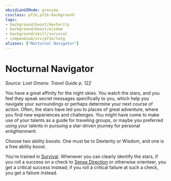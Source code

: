 ```yaml
---
obsidianUIMode: preview
cssclass: pf2e,pf2e-background
tags:
- background/boost/dexterity
- background/boost/wisdom
- background/skill/survival
- compendium/src/pf2e/lotg
aliases: ["Nocturnal Navigator"]
---
```

# Nocturnal Navigator
*Source: Lost Omens: Travel Guide p. 122*  

You have a great affinity for the night skies. You watch the stars, and you feel they speak secret messages specifically to you, which help you navigate your surroundings or perhaps determine your next course of action. Often, the stars have led you to places of great adventure, where you find new experiences and challenges. You might have come to make use of your talents as a guide for traveling groups, or maybe you preferred using your talents in pursuing a star-driven journey for personal enlightenment.

Choose two ability boosts. One must be to Dexterity or Wisdom, and one is a free ability boost.

You're trained in [Survival](../../skills.md#Survival). Whenever you can clearly identify the stars, if you roll a success on a check to [Sense Direction](../../../Rules/actions/sense-direction.md) or otherwise orienteer, you get a critical success instead; if you roll a critical failure at such a check, you get a failure instead.